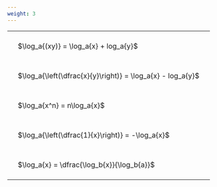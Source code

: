 ```yaml
---
weight: 3
---
```


<style type="text/css">
#T_f01d3 th.col_heading {
  text-align: left;
  font-size: 1em;
}
#T_f01d3 td {
  text-align: left;
  font-size: 1em;
  padding: 1.5em;
}
</style>
<table id="T_f01d3">
  <thead>
  </thead>
  <tbody>
    <tr>
      <td id="T_f01d3_row0_col0" class="data row0 col0" >$\log_a{(xy)} = \log_a{x} + log_a{y}$</td>
    </tr>
    <tr>
      <td id="T_f01d3_row1_col0" class="data row1 col0" >$\log_a{\left(\dfrac{x}{y}\right)} = \log_a{x} - log_a{y}$</td>
    </tr>
    <tr>
      <td id="T_f01d3_row2_col0" class="data row2 col0" >$\log_a{x^n} = n\log_a{x}$</td>
    </tr>
    <tr>
      <td id="T_f01d3_row3_col0" class="data row3 col0" >$\log_a{\left(\dfrac{1}{x}\right)} = -\log_a{x}$</td>
    </tr>
    <tr>
      <td id="T_f01d3_row4_col0" class="data row4 col0" >$\log_a{x} = \dfrac{\log_b{x}}{\log_b{a}}$</td>
    </tr>
  </tbody>
</table>
